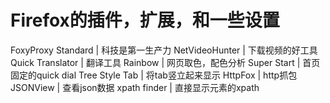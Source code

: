 # Firefox的插件，扩展，和一些设置

FoxyProxy Standard | 科技是第一生产力
NetVideoHunter | 下载视频的好工具
Quick Translator | 翻译工具
Rainbow | 网页取色，配色分析
Super Start | 首页固定的quick dial
Tree Style Tab | 将tab竖立起来显示
HttpFox | http抓包
JSONView | 查看json数据
xpath finder | 直接显示元素的xpath
